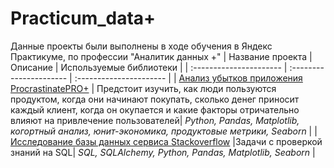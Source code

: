 # Practicum_data+
Данные проекты были выполнены в ходе обучения в Яндекс Практикуме, по профессии "Аналитик данных +"
| Название проекта | Описание | Используемые библиотеки | 
| :---------------------- | :---------------------- | :---------------------- |
| [Анализ убытков приложения ProcrastinatePRO+](https://github.com/EvegeniiVoronin/practicum_data-/tree/main/Исследование%20базы%20данных%20сервиса%20Stackoverflow) | Предстоит изучить, как люди пользуются продуктом, когда они начинают покупать, сколько денег приносит каждый клиент, когда он окупается и какие факторы отричательно влияют на привлечение пользователей| *Python, Pandas, Matplotlib, когортный анализ, юнит-экономика, продуктовые метрики, Seaborn* |
| [Исследование базы данных сервиса Stackoverflow](https://github.com/EvegeniiVoronin/practicum_data-/tree/main/Исследование%20базы%20данных%20сервиса%20Stackoverflow) |Задачи с проверкой знаний на SQL| *SQL, SQLAlchemy, Python, Pandas, Matplotlib, Seaborn* |
